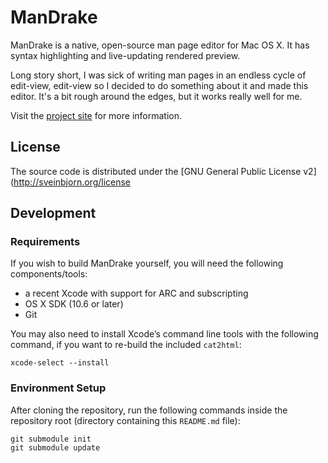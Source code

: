 # ManDrake

ManDrake is a native, open-source man page editor for Mac OS X. It has syntax highlighting and live-updating rendered preview.

Long story short, I was sick of writing man pages in an endless cycle of edit-view, edit-view so I decided to do something about it and made this editor. It's a bit rough around the edges, but it works really well for me.

Visit the [project site](http://sveinbjorn.org/mandrake) for more information. 

## License

The source code is distributed under the [GNU General Public License v2](http://sveinbjorn.org/license

## Development

### Requirements

If you wish to build ManDrake yourself, you will need the following components/tools:

* a recent Xcode with support for ARC and subscripting
* OS X SDK (10.6 or later)
* Git

You may also need to install Xcode’s command line tools with the following command, if you want to re-build the included `cat2html`:

    xcode-select --install

### Environment Setup

After cloning the repository, run the following commands inside the repository root (directory containing this `README.md` file):

    git submodule init
    git submodule update
